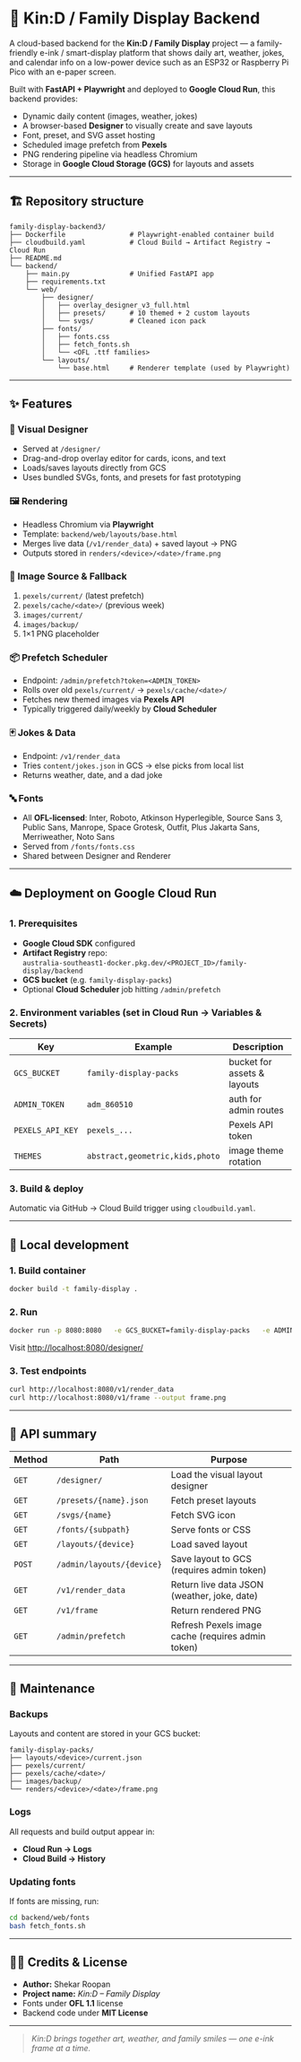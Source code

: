 # 🧠 Kin:D / Family Display Backend

A cloud-based backend for the **Kin:D / Family Display** project — a family-friendly e-ink / smart-display platform that shows daily art, weather, jokes, and calendar info on a low-power device such as an ESP32 or Raspberry Pi Pico with an e-paper screen.

Built with **FastAPI + Playwright** and deployed to **Google Cloud Run**, this backend provides:
- Dynamic daily content (images, weather, jokes)
- A browser-based **Designer** to visually create and save layouts
- Font, preset, and SVG asset hosting
- Scheduled image prefetch from **Pexels**
- PNG rendering pipeline via headless Chromium
- Storage in **Google Cloud Storage (GCS)** for layouts and assets

---

## 🏗️ Repository structure

```
family-display-backend3/
├── Dockerfile                # Playwright-enabled container build
├── cloudbuild.yaml           # Cloud Build → Artifact Registry → Cloud Run
├── README.md
└── backend/
    ├── main.py               # Unified FastAPI app
    ├── requirements.txt
    └── web/
        ├── designer/
        │   ├── overlay_designer_v3_full.html
        │   ├── presets/      # 10 themed + 2 custom layouts
        │   └── svgs/         # Cleaned icon pack
        ├── fonts/
        │   ├── fonts.css
        │   ├── fetch_fonts.sh
        │   └── <OFL .ttf families>
        └── layouts/
            └── base.html     # Renderer template (used by Playwright)
```

---

## ✨ Features

### 🎨 Visual Designer
- Served at `/designer/`
- Drag-and-drop overlay editor for cards, icons, and text
- Loads/saves layouts directly from GCS
- Uses bundled SVGs, fonts, and presets for fast prototyping

### 🖼️ Rendering
- Headless Chromium via **Playwright**
- Template: `backend/web/layouts/base.html`
- Merges live data (`/v1/render_data`) + saved layout → PNG
- Outputs stored in `renders/<device>/<date>/frame.png`

### 🌅 Image Source & Fallback
1. `pexels/current/` (latest prefetch)
2. `pexels/cache/<date>/` (previous week)
3. `images/current/`
4. `images/backup/`
5. 1×1 PNG placeholder

### 📦 Prefetch Scheduler
- Endpoint: `/admin/prefetch?token=<ADMIN_TOKEN>`
- Rolls over old `pexels/current/` → `pexels/cache/<date>/`
- Fetches new themed images via **Pexels API**
- Typically triggered daily/weekly by **Cloud Scheduler**

### 🃏 Jokes & Data
- Endpoint: `/v1/render_data`
- Tries `content/jokes.json` in GCS → else picks from local list
- Returns weather, date, and a dad joke

### 🔤 Fonts
- All **OFL-licensed**: Inter, Roboto, Atkinson Hyperlegible, Source Sans 3, Public Sans, Manrope, Space Grotesk, Outfit, Plus Jakarta Sans, Merriweather, Noto Sans
- Served from `/fonts/fonts.css`
- Shared between Designer and Renderer

---

## ☁️ Deployment on Google Cloud Run

### 1. Prerequisites
- **Google Cloud SDK** configured
- **Artifact Registry** repo:  
  `australia-southeast1-docker.pkg.dev/<PROJECT_ID>/family-display/backend`
- **GCS bucket** (e.g. `family-display-packs`)
- Optional **Cloud Scheduler** job hitting `/admin/prefetch`

### 2. Environment variables (set in Cloud Run → Variables & Secrets)

| Key | Example | Description |
|-----|----------|-------------|
| `GCS_BUCKET` | `family-display-packs` | bucket for assets & layouts |
| `ADMIN_TOKEN` | `adm_860510` | auth for admin routes |
| `PEXELS_API_KEY` | `pexels_...` | Pexels API token |
| `THEMES` | `abstract,geometric,kids,photo` | image theme rotation |

### 3. Build & deploy

Automatic via GitHub → Cloud Build trigger using `cloudbuild.yaml`.

---

## 🧪 Local development

### 1. Build container
```bash
docker build -t family-display .
```

### 2. Run
```bash
docker run -p 8080:8080   -e GCS_BUCKET=family-display-packs   -e ADMIN_TOKEN=adm_860510   family-display
```
Visit [http://localhost:8080/designer/](http://localhost:8080/designer/)

### 3. Test endpoints
```bash
curl http://localhost:8080/v1/render_data
curl http://localhost:8080/v1/frame --output frame.png
```

---

## 🔗 API summary

| Method | Path | Purpose |
|---------|------|----------|
| `GET` | `/designer/` | Load the visual layout designer |
| `GET` | `/presets/{name}.json` | Fetch preset layouts |
| `GET` | `/svgs/{name}` | Fetch SVG icon |
| `GET` | `/fonts/{subpath}` | Serve fonts or CSS |
| `GET` | `/layouts/{device}` | Load saved layout |
| `POST` | `/admin/layouts/{device}` | Save layout to GCS (requires admin token) |
| `GET` | `/v1/render_data` | Return live data JSON (weather, joke, date) |
| `GET` | `/v1/frame` | Return rendered PNG |
| `GET` | `/admin/prefetch` | Refresh Pexels image cache (requires admin token) |

---

## 🧰 Maintenance

### Backups
Layouts and content are stored in your GCS bucket:
```
family-display-packs/
├── layouts/<device>/current.json
├── pexels/current/
├── pexels/cache/<date>/
├── images/backup/
└── renders/<device>/<date>/frame.png
```

### Logs
All requests and build output appear in:
- **Cloud Run → Logs**
- **Cloud Build → History**

### Updating fonts
If fonts are missing, run:
```bash
cd backend/web/fonts
bash fetch_fonts.sh
```

---

## 🧑‍💻 Credits & License

- **Author:** Shekar Roopan  
- **Project name:** *Kin:D – Family Display*  
- Fonts under **OFL 1.1** license  
- Backend code under **MIT License**

---

> *Kin:D brings together art, weather, and family smiles — one e-ink frame at a time.*
